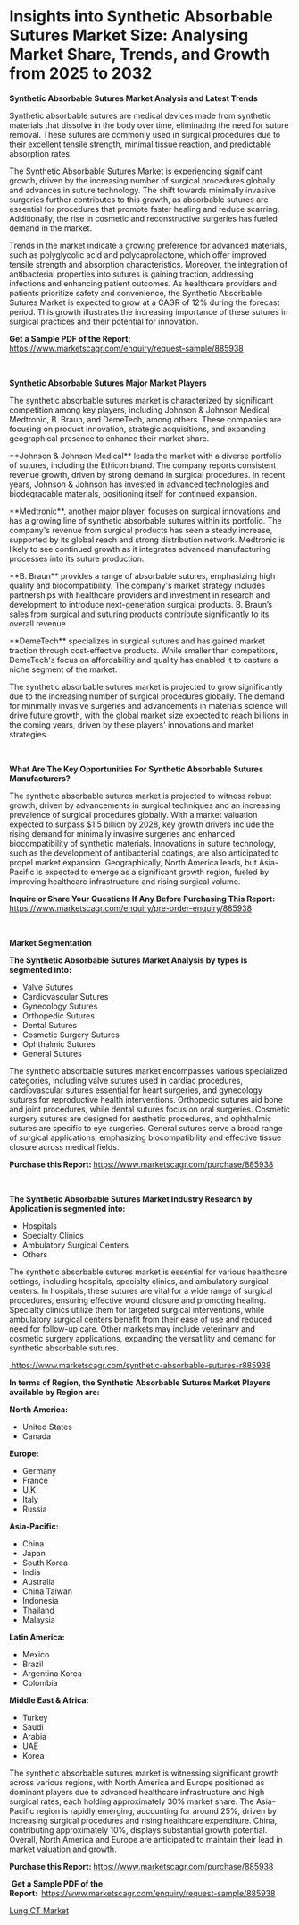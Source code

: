 <p><h1>Insights into Synthetic Absorbable Sutures Market Size: Analysing Market Share, Trends, and Growth from 2025 to 2032</h1></p><p><strong>Synthetic Absorbable Sutures Market Analysis and Latest Trends</strong></p>
<p><p>Synthetic absorbable sutures are medical devices made from synthetic materials that dissolve in the body over time, eliminating the need for suture removal. These sutures are commonly used in surgical procedures due to their excellent tensile strength, minimal tissue reaction, and predictable absorption rates.</p><p>The Synthetic Absorbable Sutures Market is experiencing significant growth, driven by the increasing number of surgical procedures globally and advances in suture technology. The shift towards minimally invasive surgeries further contributes to this growth, as absorbable sutures are essential for procedures that promote faster healing and reduce scarring. Additionally, the rise in cosmetic and reconstructive surgeries has fueled demand in the market.</p><p>Trends in the market indicate a growing preference for advanced materials, such as polyglycolic acid and polycaprolactone, which offer improved tensile strength and absorption characteristics. Moreover, the integration of antibacterial properties into sutures is gaining traction, addressing infections and enhancing patient outcomes. As healthcare providers and patients prioritize safety and convenience, the Synthetic Absorbable Sutures Market is expected to grow at a CAGR of 12% during the forecast period. This growth illustrates the increasing importance of these sutures in surgical practices and their potential for innovation.</p></p>
<p><strong>Get a Sample PDF of the Report:&nbsp;</strong> <a href="https://www.marketscagr.com/enquiry/request-sample/885938?utm_campaign=2882&utm_medium=2&utm_source=Github&utm_content=ia&utm_term=04032025&utm_id=synthetic-absorbable-sutures">https://www.marketscagr.com/enquiry/request-sample/885938</a></p>
<p>&nbsp;</p>
<p><strong>Synthetic Absorbable Sutures Major Market Players</strong></p>
<p><p>The synthetic absorbable sutures market is characterized by significant competition among key players, including Johnson & Johnson Medical, Medtronic, B. Braun, and DemeTech, among others. These companies are focusing on product innovation, strategic acquisitions, and expanding geographical presence to enhance their market share.</p><p>**Johnson & Johnson Medical** leads the market with a diverse portfolio of sutures, including the Ethicon brand. The company reports consistent revenue growth, driven by strong demand in surgical procedures. In recent years, Johnson & Johnson has invested in advanced technologies and biodegradable materials, positioning itself for continued expansion.</p><p>**Medtronic**, another major player, focuses on surgical innovations and has a growing line of synthetic absorbable sutures within its portfolio. The company's revenue from surgical products has seen a steady increase, supported by its global reach and strong distribution network. Medtronic is likely to see continued growth as it integrates advanced manufacturing processes into its suture production.</p><p>**B. Braun** provides a range of absorbable sutures, emphasizing high quality and biocompatibility. The company's market strategy includes partnerships with healthcare providers and investment in research and development to introduce next-generation surgical products. B. Braun’s sales from surgical and suturing products contribute significantly to its overall revenue.</p><p>**DemeTech** specializes in surgical sutures and has gained market traction through cost-effective products. While smaller than competitors, DemeTech's focus on affordability and quality has enabled it to capture a niche segment of the market.</p><p>The synthetic absorbable sutures market is projected to grow significantly due to the increasing number of surgical procedures globally. The demand for minimally invasive surgeries and advancements in materials science will drive future growth, with the global market size expected to reach billions in the coming years, driven by these players' innovations and market strategies.</p></p>
<p>&nbsp;</p>
<p><strong>What Are The Key Opportunities For Synthetic Absorbable Sutures Manufacturers?</strong></p>
<p><p>The synthetic absorbable sutures market is projected to witness robust growth, driven by advancements in surgical techniques and an increasing prevalence of surgical procedures globally. With a market valuation expected to surpass $1.5 billion by 2028, key growth drivers include the rising demand for minimally invasive surgeries and enhanced biocompatibility of synthetic materials. Innovations in suture technology, such as the development of antibacterial coatings, are also anticipated to propel market expansion. Geographically, North America leads, but Asia-Pacific is expected to emerge as a significant growth region, fueled by improving healthcare infrastructure and rising surgical volume.</p></p>
<p><strong>Inquire or Share Your Questions If Any Before Purchasing This Report:</strong> <a href="https://www.marketscagr.com/enquiry/pre-order-enquiry/885938?utm_campaign=2882&utm_medium=2&utm_source=Github&utm_content=ia&utm_term=04032025&utm_id=synthetic-absorbable-sutures">https://www.marketscagr.com/enquiry/pre-order-enquiry/885938</a></p>
<p>&nbsp;</p>
<p><strong>Market Segmentation</strong></p>
<p><strong>The Synthetic Absorbable Sutures Market Analysis by types is segmented into:</strong></p>
<p><ul><li>Valve Sutures</li><li>Cardiovascular Sutures</li><li>Gynecology Sutures</li><li>Orthopedic Sutures</li><li>Dental Sutures</li><li>Cosmetic Surgery Sutures</li><li>Ophthalmic Sutures</li><li>General Sutures</li></ul></p>
<p><p>The synthetic absorbable sutures market encompasses various specialized categories, including valve sutures used in cardiac procedures, cardiovascular sutures essential for heart surgeries, and gynecology sutures for reproductive health interventions. Orthopedic sutures aid bone and joint procedures, while dental sutures focus on oral surgeries. Cosmetic surgery sutures are designed for aesthetic procedures, and ophthalmic sutures are specific to eye surgeries. General sutures serve a broad range of surgical applications, emphasizing biocompatibility and effective tissue closure across medical fields.</p></p>
<p><strong>Purchase this Report:&nbsp;</strong><a href="https://www.marketscagr.com/purchase/885938?utm_campaign=2882&utm_medium=2&utm_source=Github&utm_content=ia&utm_term=04032025&utm_id=synthetic-absorbable-sutures">https://www.marketscagr.com/purchase/885938</a></p>
<p>&nbsp;</p>
<p><strong>The Synthetic Absorbable Sutures Market Industry Research by Application is segmented into:</strong></p>
<p><ul><li>Hospitals</li><li>Specialty Clinics</li><li>Ambulatory Surgical Centers</li><li>Others</li></ul></p>
<p><p>The synthetic absorbable sutures market is essential for various healthcare settings, including hospitals, specialty clinics, and ambulatory surgical centers. In hospitals, these sutures are vital for a wide range of surgical procedures, ensuring effective wound closure and promoting healing. Specialty clinics utilize them for targeted surgical interventions, while ambulatory surgical centers benefit from their ease of use and reduced need for follow-up care. Other markets may include veterinary and cosmetic surgery applications, expanding the versatility and demand for synthetic absorbable sutures.</p></p>
<p><a href="https://www.marketscagr.com/synthetic-absorbable-sutures-r885938?utm_campaign=2882&utm_medium=2&utm_source=Github&utm_content=ia&utm_term=04032025&utm_id=synthetic-absorbable-sutures">&nbsp;https://www.marketscagr.com/synthetic-absorbable-sutures-r885938</a></p>
<p><strong>In terms of Region, the Synthetic Absorbable Sutures Market Players available by Region are:</strong></p>
<p>
    <p> <strong> North America: </strong>
        <ul>
            <li>United States</li>
            <li>Canada</li>
        </ul>
        </p> 
    <p> <strong> Europe: </strong>
        <ul>
            <li>Germany</li>
            <li>France</li>
            <li>U.K.</li>
            <li>Italy</li>
            <li>Russia</li>
        </ul>
        </p> 
    <p> <strong> Asia-Pacific: </strong>
        <ul>
            <li>China</li>
            <li>Japan</li>
            <li>South Korea</li>
            <li>India</li>
            <li>Australia</li>
            <li>China Taiwan</li>
            <li>Indonesia</li>
            <li>Thailand</li>
            <li>Malaysia</li>
        </ul>
        </p> 
    <p> <strong> Latin America: </strong>
        <ul>
            <li>Mexico</li>
            <li>Brazil</li>
            <li>Argentina Korea</li>
            <li>Colombia</li>
        </ul>
        </p> 
    <p> <strong> Middle East & Africa: </strong>
        <ul>
            <li>Turkey</li>
            <li>Saudi</li>
            <li>Arabia</li>
            <li>UAE</li>
            <li>Korea</li>
        </ul>
    </p>
    </p>
<p><p>The synthetic absorbable sutures market is witnessing significant growth across various regions, with North America and Europe positioned as dominant players due to advanced healthcare infrastructure and high surgical rates, each holding approximately 30% market share. The Asia-Pacific region is rapidly emerging, accounting for around 25%, driven by increasing surgical procedures and rising healthcare expenditure. China, contributing approximately 10%, displays substantial growth potential. Overall, North America and Europe are anticipated to maintain their lead in market valuation and growth.</p></p>
<p><strong>Purchase this Report: </strong><a href="https://www.marketscagr.com/purchase/885938?utm_campaign=2882&utm_medium=2&utm_source=Github&utm_content=ia&utm_term=04032025&utm_id=synthetic-absorbable-sutures">https://www.marketscagr.com/purchase/885938</a></p>
<p>&nbsp;<strong>Get a Sample PDF of the Report:&nbsp;&nbsp;</strong><a href="https://www.marketscagr.com/enquiry/request-sample/885938?utm_campaign=2882&utm_medium=2&utm_source=Github&utm_content=ia&utm_term=04032025&utm_id=synthetic-absorbable-sutures">https://www.marketscagr.com/enquiry/request-sample/885938</a></p>
<p><strong></strong></p>
<p><p><a href="https://github.com/carendesrochers299/Market-Research-Report-List-1/blob/main/lung-ct-market.md?utm_campaign=2882&utm_medium=2&utm_source=Github&utm_content=ia&utm_term=04032025&utm_id=synthetic-absorbable-sutures">Lung CT Market</a></p></p>